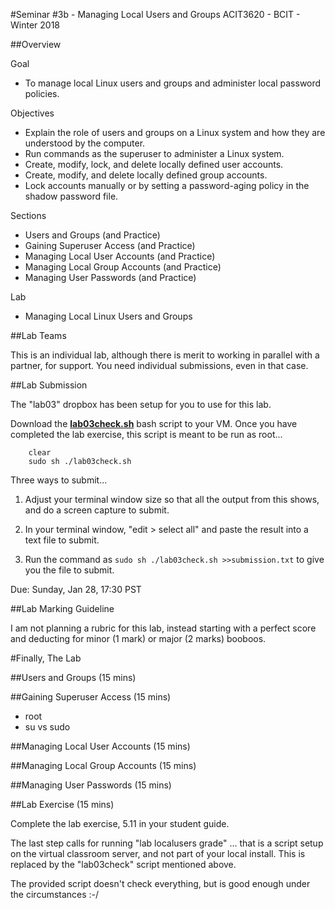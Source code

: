 #Seminar #3b - Managing Local Users and Groups
ACIT3620 - BCIT - Winter 2018

##Overview

Goal 
- To manage local Linux users and groups and administer local password policies.

Objectives 
- Explain the role of users and groups on a Linux system and
            how they are understood by the computer.
- Run commands as the superuser to administer a Linux
system.
- Create, modify, lock, and delete locally defined user
accounts.
- Create, modify, and delete locally defined group accounts.
- Lock accounts manually or by setting a password-aging
policy in the shadow password file.

Sections
- Users and Groups (and Practice)
- Gaining Superuser Access (and Practice)
- Managing Local User Accounts (and Practice)
- Managing Local Group Accounts (and Practice)
- Managing User Passwords (and Practice)

Lab
- Managing Local Linux Users and Groups


##Lab Teams

This is an individual lab, although there is merit to working in parallel with a 
partner, for support. You need individual submissions, even in that case.

##Lab Submission

The "lab03" dropbox has been setup for you to use for this lab.

Download the **[lab03check.sh](/download/lab03check.sh)** bash script to your VM.
Once you have completed the lab exercise, this script is meant to be run as root...

        clear
        sudo sh ./lab03check.sh

Three ways to submit...

1) Adjust your terminal window size so that all the output from this shows, and
do a screen capture to submit.

2) In your terminal window, "edit > select all" and paste the result into a text file to submit.

3) Run the command as `sudo sh ./lab03check.sh >>submission.txt` to give you the file to submit.


Due: Sunday, Jan 28, 17:30 PST

##Lab Marking Guideline

I am not planning a rubric for this lab, instead starting with a perfect score
and deducting for minor (1 mark) or major (2 marks) booboos.

#Finally, The Lab


##Users and Groups (15 mins)

##Gaining Superuser Access (15 mins)

- root
- su vs sudo

##Managing Local User Accounts (15 mins)

##Managing Local Group Accounts (15 mins)

##Managing User Passwords (15 mins)

##Lab Exercise (15 mins)

Complete the lab exercise, 5.11 in your student guide.

The last step calls for running "lab localusers grade" ...
that is a script setup on the virtual classroom server,
and not part of your local install.
This is replaced by the "lab03check" script mentioned above.

The provided script doesn't check everything, but is good
enough under the circumstances :-/

